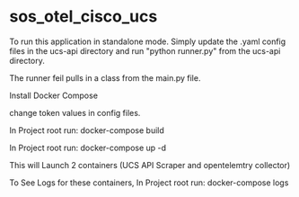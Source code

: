 # sos_otel_cisco_ucs

To run this application in standalone mode.  Simply update the .yaml config files in the ucs-api directory and run "python runner.py" from the ucs-api directory. 


The runner feil pulls in a class from the main.py file.  





Install Docker Compose

change token values in config files. 

In Project root run:  docker-compose build

In Project root run:  docker-compose up -d



This will Launch 2 containers (UCS API Scraper and opentelemtry collector)


To See Logs for these containers, In Project root run:  docker-compose logs

